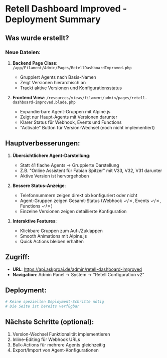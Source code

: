 # Retell Dashboard Improved - Deployment Summary

## Was wurde erstellt?

### Neue Dateien:
1. **Backend Page Class**: `/app/Filament/Admin/Pages/RetellDashboardImproved.php`
   - Gruppiert Agents nach Basis-Namen
   - Zeigt Versionen hierarchisch an
   - Trackt aktive Versionen und Konfigurationsstatus

2. **Frontend View**: `/resources/views/filament/admin/pages/retell-dashboard-improved.blade.php`
   - Expandierbare Agent-Gruppen mit Alpine.js
   - Zeigt nur Haupt-Agents mit Versionen darunter
   - Klarer Status für Webhook, Events und Functions
   - "Activate" Button für Version-Wechsel (noch nicht implementiert)

## Hauptverbesserungen:

1. **Übersichtlichere Agent-Darstellung**:
   - Statt 41 flache Agents → Gruppierte Darstellung
   - Z.B. "Online Assistent für Fabian Spitzer" mit V33, V32, V31 darunter
   - Aktive Version ist hervorgehoben

2. **Bessere Status-Anzeige**:
   - Telefonnummern zeigen direkt ob konfiguriert oder nicht
   - Agent-Gruppen zeigen Gesamt-Status (Webhook ✓/✗, Events ✓/✗, Functions ✓/✗)
   - Einzelne Versionen zeigen detaillierte Konfiguration

3. **Interaktive Features**:
   - Klickbare Gruppen zum Auf-/Zuklappen
   - Smooth Animations mit Alpine.js
   - Quick Actions bleiben erhalten

## Zugriff:
- **URL**: https://api.askproai.de/admin/retell-dashboard-improved
- **Navigation**: Admin Panel → System → "Retell Configuration v2"

## Deployment:
```bash
# Keine speziellen Deployment-Schritte nötig
# Die Seite ist bereits verfügbar
```

## Nächste Schritte (optional):
1. Version-Wechsel Funktionalität implementieren
2. Inline-Editing für Webhook URLs
3. Bulk-Actions für mehrere Agents gleichzeitig
4. Export/Import von Agent-Konfigurationen